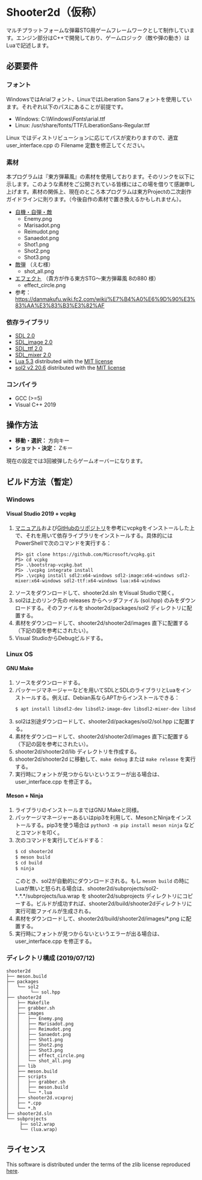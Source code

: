 # Shooter2d（仮称）

マルチプラットフォームな弾幕STG用ゲームフレームワークとして制作しています。エンジン部分はC++で開発しており、ゲームロジック（敵や弾の動き）はLuaで記述します。

## 必要要件

### フォント

WindowsではArialフォント、LinuxではLiberation Sansフォントを使用しています。それぞれ以下のパスにあることが前提です。

- Windows: C:\Windows\Fonts\arial.ttf
- Linux: /usr/share/fonts/TTF/LiberationSans-Regular.ttf

Linux ではディストリビューションに応じてパスが変わりますので、適宜 user_interface.cpp の Filename 定数を修正してください。

### 素材

本プログラムは『東方弾幕風』の素材を使用しております。そのリンクを以下に示します。このような素材をご公開されている皆様にはこの場を借りて感謝申し上げます。素材の関係上、現在のところ本プログラムは東方Projectの二次創作ガイドラインに則ります。（今後自作の素材で置き換えるかもしれません）。

- [自機・自弾・敵](http://coolier.dip.jp/th_up4/index.php?id=6360)
    - Enemy.png
    - Marisadot.png
    - Reimudot.png
    - Sanaedot.png
    - Shot1.png
    - Shot2.png
    - Shot3.png
- [敵弾](http://coolier.dip.jp/th_up3/file/th3_4065.lzh) （えむ様）
    - shot_all.png
- [エフェクト](http://coolier.dip.jp/th_up3/file/th3_7474.lzh) （貴方が作る東方STG～東方弾幕風 8の880 様）
    - effect_circle.png
- 参考：https://danmakufu.wiki.fc2.com/wiki/%E7%B4%A0%E6%9D%90%E3%83%AA%E3%83%B3%E3%82%AF

### 依存ライブラリ

- [SDL 2.0](https://www.libsdl.org/)
- [SDL_image 2.0](https://www.libsdl.org/projects/SDL_image/)
- [SDL_ttf 2.0](https://www.libsdl.org/projects/SDL_ttf/)
- [SDL_mixer 2.0](https://www.libsdl.org/projects/SDL_mixer/)
- [Lua 5.3](https://www.lua.org/) distributed with the [MIT license](https://www.lua.org/license.html)
- [sol2 v2.20.6](https://github.com/ThePhD/sol2) distributed with the [MIT license](https://github.com/ThePhD/sol2/blob/develop/LICENSE.txt)

### コンパイラ

- GCC (>=5)
- Visual C++ 2019

## 操作方法

- **移動・選択：** 方向キー
- **ショット・決定：** Zキー

現在の設定では3回被弾したらゲームオーバーになります。

## ビルド方法（暫定）

### Windows

#### Visual Studio 2019 + vcpkg

1. [マニュアル](https://docs.microsoft.com/ja-jp/cpp/build/vcpkg?view=vs-2019)および[GitHubのリポジトリ](https://github.com/microsoft/vcpkg)を参考にvcpkgをインストールした上で、それを用いて依存ライブラリをインストールする。具体的にはPowerShellで次のコマンドを実行する：
    ```
    PS> git clone https://github.com/Microsoft/vcpkg.git
    PS> cd vcpkg
    PS> .\bootstrap-vcpkg.bat
    PS> .\vcpkg integrate install
    PS> .\vcpkg install sdl2:x64-windows sdl2-image:x64-windows sdl2-mixer:x64-windows sdl2-ttf:x64-windows lua:x64-windows
    ```
1. ソースをダウンロードして、shooter2d.sln をVisual Studioで開く。
1. sol2は上のリンク先の releases からヘッダファイル (sol.hpp) のみをダウンロードする。そのファイルを shooter2d/packages/sol2 ディレクトリに配置する。
1. 素材をダウンロードして、shooter2d/shooter2d/images 直下に配置する（下記の図を参考にされたい）。
1. Visual StudioからDebugビルドする。

### Linux OS

#### GNU Make

1. ソースをダウンロードする。
1. パッケージマネージャーなどを用いてSDLとSDLのライブラリとLuaをインストールする。例えば、Debian系ならAPTからインストールできる：
    ```bash
    $ apt install libsdl2-dev libsdl2-image-dev libsdl2-mixer-dev libsdl2-ttf-dev liblua5.3-dev
    ````
1. sol2は別途ダウンロードして、shooter2d/packages/sol2/sol.hpp に配置する。
1. 素材をダウンロードして、shooter2d/shooter2d/images 直下に配置する（下記の図を参考にされたい）。
1. shooter2d/shooter2d/lib ディレクトリを作成する。
1. shooter2d/shooter2d に移動して、`make debug` または `make release` を実行する。
1. 実行時にフォントが見つからないというエラーが出る場合は、user_interface.cpp を修正する。

#### Meson + Ninja

1. ライブラリのインストールまではGNU Makeと同様。
1. パッケージマネージャーあるいはpip3を利用して、MesonとNinjaをインストールする。pip3を使う場合は `python3 -m pip install meson ninja` などとコマンドを叩く。
1. 次のコマンドを実行してビルドする：
    ```bash
    $ cd shooter2d
    $ meson build
    $ cd build
    $ ninja
    ```
    このとき、sol2が自動的にダウンロードされる。もし `meson build` の時にLuaが無いと怒られる場合は、shooter2d/subprojects/sol2-\*.\*.\*/subprojects/lua.wrap を shooter2d/subprojects ディレクトリにコピーする。ビルドが成功すれば、shooter2d/build/shooter2dディレクトリに実行可能ファイルが生成される。
1. 素材をダウンロードして、shooter2d/build/shooter2d/images/*.png に配置する。
1. 実行時にフォントが見つからないというエラーが出る場合は、user_interface.cpp を修正する。

### ディレクトリ構成 (2019/07/12)

~~~
shooter2d
├── meson.build
├── packages
│   └── sol2
│        └── sol.hpp
├── shooter2d
│   ├── Makefile
│   ├── grabber.sh
│   ├── images
│   │   ├── Enemy.png
│   │   ├── Marisadot.png
│   │   ├── Reimudot.png
│   │   ├── Sanaedot.png
│   │   ├── Shot1.png
│   │   ├── Shot2.png
│   │   ├── Shot3.png
│   │   ├── effect_circle.png
│   │   └── shot_all.png
│   ├── lib
│   ├── meson.build
│   ├── scripts
│   │   ├── grabber.sh
│   │   ├── meson.build
│   │   └── *.lua
│   ├── shooter2d.vcxproj
│   ├── *.cpp
│   └── *.h
├── shooter2d.sln
└── subprojects
     ├── sol2.wrap
     └── (lua.wrap)
~~~

## ライセンス

This software is distributed under the terms of the zlib license reproduced [here](LICENSE).
